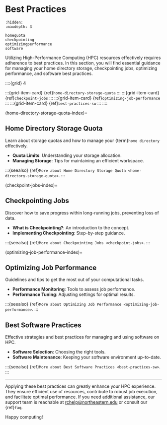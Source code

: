 # Best Practices

```{toctree}
:hidden:
:maxdepth: 3

homequota
checkpointing
optimizingperformance
software
```

Utilizing High-Performance Computing (HPC) resources effectively requires adherence to best practices. In this section, you will find essential guidance for managing your home directory storage, checkpointing jobs, optimizing performance, and software best practices.

::::{grid} 4

:::{grid-item-card} {ref}`home-directory-storage-quota`
:::
:::{grid-item-card} {ref}`checkpoint-jobs`
:::
:::{grid-item-card} {ref}`optimizing-job-performance`
:::
:::{grid-item-card} {ref}`best-practices-sw`
:::
::::

(home-directory-storage-quota-index)=
## Home Directory Storage Quota
Learn about storage quotas and how to manage your {term}`home directory` effectively.

- **Quota Limits**: Understanding your storage allocation.
- **Managing Storage**: Tips for maintaining an efficient workspace.

:::{seealso}
{ref}`More about Home Directory Storage Quota <home-directory-storage-quota>`.
:::

(checkpoint-jobs-index)=
## Checkpointing Jobs
Discover how to save progress within long-running jobs, preventing loss of data.

- **What is Checkpointing?**: An introduction to the concept.
- **Implementing Checkpointing**: Step-by-step guidance.

:::{seealso}
{ref}`More about Checkpointing Jobs <checkpoint-jobs>`.
:::

(optimizing-job-performance-index)=
## Optimizing Job Performance
Guidelines and tips to get the most out of your computational tasks.

- **Performance Monitoring**: Tools to assess job performance.
- **Performance Tuning**: Adjusting settings for optimal results.

:::{seealso}
{ref}`More about Optimizing Job Performance <optimizing-job-performance>`.
:::

## Best Software Practices
Effective strategies and best practices for managing and using software on HPC.

- **Software Selection**: Choosing the right tools.
- **Software Maintenance**: Keeping your software environment up-to-date.

:::{seealso}
{ref}`More about Best Software Practices <best-practices-sw>`.
:::

---

Applying these best practices can greatly enhance your HPC experience. They ensure efficient use of resources, contribute to robust job execution, and facilitate optimal performance. If you need additional assistance, our support team is reachable at <rchelp@northeastern.edu> or consult our {ref}`faq`.

Happy computing!
